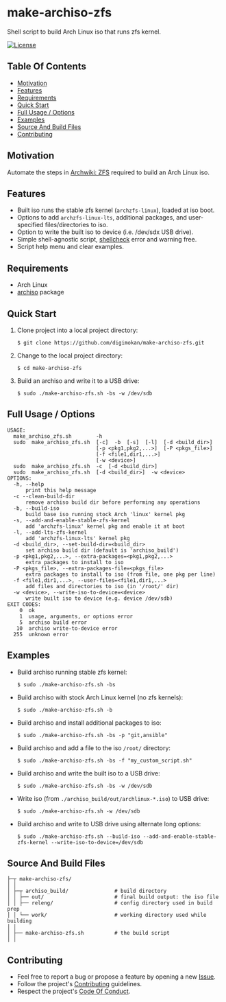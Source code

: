 # make-archiso-zfs

Shell script to build Arch Linux iso that runs zfs kernel.

[![License](https://img.shields.io/badge/license-MIT-blue.svg?label=license)](LICENSE.txt "Project License")

## Table Of Contents

* [Motivation](#motivation)
* [Features](#features)
* [Requirements](#requirements)
* [Quick Start](#quick-start)
* [Full Usage / Options](#full-usage--options)
* [Examples](#examples)
* [Source And Build Files](#source-and-build-files)
* [Contributing](#contributing)

## Motivation

Automate the steps in [Archwiki: ZFS](https://wiki.archlinux.org/index.php/ZFS#Embed_the_archzfs_packages_into_an_archiso)
required to build an Arch Linux iso.

## Features

* Built iso runs the stable zfs kernel (`archzfs-linux`), loaded at iso boot.
* Options to add `archzfs-linux-lts`, additional packages, and user-specified
  files/directories to iso.
* Option to write the built iso to device (i.e. /dev/sdx USB drive).
* Simple shell-agnostic script, [shellcheck](https://github.com/koalaman/shellcheck)
  error and warning free.
* Script help menu and clear examples.

## Requirements

* Arch Linux
* [archiso](https://www.archlinux.org/packages/?name=archiso) package

## Quick Start

1. Clone project into a local project directory:

   ```shell
   $ git clone https://github.com/digimokan/make-archiso-zfs.git
   ```

2. Change to the local project directory:

   ```shell
   $ cd make-archiso-zfs
   ```

3. Build an archiso and write it to a USB drive:

   ```shell
   $ sudo ./make-archiso-zfs.sh -bs -w /dev/sdb
   ```

## Full Usage / Options

```
USAGE:
  make_archiso_zfs.sh        -h
  sudo  make_archiso_zfs.sh  [-c]  -b  [-s]  [-l]  [-d <build_dir>]
                             [-p <pkg1,pkg2,...>]  [-P <pkgs_file>]
                             [-f <file1,dir1,...>]
                             [-w <device>]
  sudo  make_archiso_zfs.sh  -c  [-d <build_dir>]
  sudo  make_archiso_zfs.sh  [-d <build_dir>]  -w <device>
OPTIONS:
  -h, --help
      print this help message
  -c --clean-build-dir
      remove archiso build dir before performing any operations
  -b, --build-iso
      build base iso running stock Arch 'linux' kernel pkg
  -s, --add-and-enable-stable-zfs-kernel
      add 'archzfs-linux' kernel pkg and enable it at boot
  -l, --add-lts-zfs-kernel
      add 'archzfs-linux-lts' kernel pkg
  -d <build_dir>, --set-build-dir=<build_dir>
      set archiso build dir (default is 'archiso_build')
  -p <pkg1,pkg2,...>, --extra-packages=<pkg1,pkg2,...>
      extra packages to install to iso
  -P <pkgs_file>, --extra-packages-file=<pkgs_file>
      extra packages to install to iso (from file, one pkg per line)
  -f <file1,dir1,...>, --user-files=<file1,dir1,...>
      add files and directories to iso (in '/root/' dir)
  -w <device>, --write-iso-to-device=<device>
      write built iso to device (e.g. device /dev/sdb)
EXIT CODES:
    0  ok
    1  usage, arguments, or options error
    5  archiso build error
   10  archiso write-to-device error
  255  unknown error
```

## Examples

* Build archiso running stable zfs kernel:

   ```shell
   $ sudo ./make-archiso-zfs.sh -bs
   ```

* Build archiso with stock Arch Linux kernel (no zfs kernels):

   ```shell
   $ sudo ./make-archiso-zfs.sh -b
   ```

* Build archiso and install additional packages to iso:

   ```shell
   $ sudo ./make-archiso-zfs.sh -bs -p "git,ansible"
   ```

* Build archiso and add a file to the iso `/root/` directory:

   ```shell
   $ sudo ./make-archiso-zfs.sh -bs -f "my_custom_script.sh"
   ```

* Build archiso and write the built iso to a USB drive:

   ```shell
   $ sudo ./make-archiso-zfs.sh -bs -w /dev/sdb
   ```

* Write iso (from `./archiso_build/out/archlinux-*.iso`) to USB drive:

   ```shell
   $ sudo ./make-archiso-zfs.sh -w /dev/sdb
   ```

* Build archiso and write to USB drive using alternate long options:

   ```shell
   $ sudo ./make-archiso-zfs.sh --build-iso --add-and-enable-stable-zfs-kernel --write-iso-to-device=/dev/sdb
   ```

## Source And Build Files

```
├─┬ make-archiso-zfs/
│ │
│ ├─┬ archiso_build/               # build directory
│ │ ├── out/                       # final build output: the iso file
│ │ ├── releng/                    # config directory used in build prep
│ │ └── work/                      # working directory used while building
│ │
│ ├── make-archiso-zfs.sh          # the build script
│ │
```

## Contributing

* Feel free to report a bug or propose a feature by opening a new
  [Issue](https://github.com/digimokan/make-archiso-zfs/issues).
* Follow the project's [Contributing](CONTRIBUTING.md) guidelines.
* Respect the project's [Code Of Conduct](CODE_OF_CONDUCT.md).

